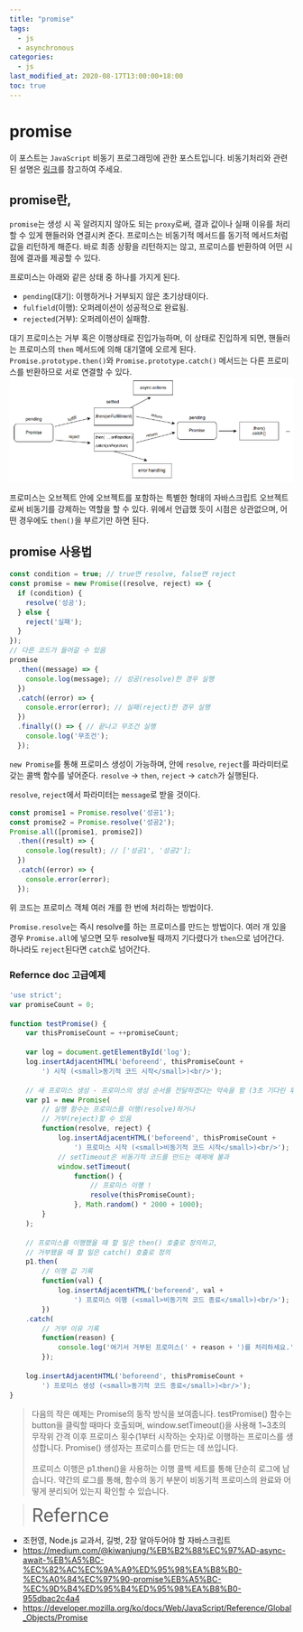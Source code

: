 ```yaml
---
title: "promise"
tags:
  - js
  - asynchronous
categories:
  - js
last_modified_at: 2020-08-17T13:00:00+18:00
toc: true
---
```


# promise
이 포스트는 `JavaScript` 비동기 프로그래밍에 관한 포스트입니다.
비동기처리와 관련된 설명은 [링크](../await_async)를 참고하여 주세요.
## promise란,
`promise`는 생성 시 꼭 알려지지 않아도 되는 `proxy`로써, 결과 값이나 실패 이유를 처리할 수 있게 핸들러와 연결시켜 준다.
프로미스는 비동기적 메서드를 동기적 메서드처럼 값을 리턴하게 해준다. 바로 최종 상황을 리턴하지는 않고, 프로미스를 반환하여 어떤 시점에 결과를 제공할 수 있다.

프로미스는 아래와 같은 상태 중 하나를 가지게 된다.
- `pending`(대기): 이행하거나 거부되지 않은 초기상태이다.
- `fulfield`(이행): 오퍼레이션이 성공적으로 완료됨.
- `rejected`(거부): 오퍼레이션이 실패함.


대기 프로미스는 거부 혹은 이행상태로 진입가능하며, 이 상태로 진입하게 되면, 핸들러는 프로미스의 `then` 메서드에 의해 대기열에 오르게 된다.
`Promise.prototype.then()`와 `Promise.prototype.catch()` 메서드는 다른 프로미스를 반환하므로 서로 연결할 수 있다.
![이미지2](/assets/images/promise-lifecycle.png)

프로미스는 오브젝트 안에 오브젝트를 포함하는 특별한 형태의 자바스크립트 오브젝트로써 비동기를 강제하는 역할을 할 수 있다.
위에서 언급했 듯이 시점은 상관없으며, 어떤 경우에도  `then()`을 부르기만 하면 된다.

## promise 사용법

```javascript
const condition = true; // true면 resolve, false면 reject
const promise = new Promise((resolve, reject) => {
  if (condition) {
    resolve('성공');
  } else {
    reject('실패');
  }
});
// 다른 코드가 들어갈 수 있음
promise
  .then((message) => {
    console.log(message); // 성공(resolve)한 경우 실행
  })
  .catch((error) => {
    console.error(error); // 실패(reject)한 경우 실행
  })
  .finally(() => { // 끝나고 무조건 실행
    console.log('무조건');
  });
```
`new Promise`를 통해 프로미스 생성이 가능하며, 안에 `resolve`, `reject`를 파라미터로 갖는 콜백 함수를 넣어준다.
`resolve` -> `then`, `reject` -> `catch`가 실행된다.

`resolve`, `reject`에서 파라미터는 `message`로 받을 것이다.

```javascript
const promise1 = Promise.resolve('성공1');
const promise2 = Promise.resolve('성공2');
Promise.all([promise1, promise2])
  .then((result) => {
    console.log(result); // ['성공1', '성공2'];
  })
  .catch((error) => {
    console.error(error);
  });

```
위 코드는 프로미스 객체 여러 개를 한 번에 처리하는 방법이다.

`Promise.resolve`는 즉시 resolve를 하는 프로미스를 만드는 방법이다. 여러 개 있을 경우 `Promise.all`에 넣으면 모두 resolve될 때까지 기다렸다가 `then`으로 넘어간다. 하나라도 `reject`된다면 `catch`로 넘어간다.



### Refernce doc 고급예제
```javascript
'use strict';
var promiseCount = 0;

function testPromise() {
    var thisPromiseCount = ++promiseCount;

    var log = document.getElementById('log');
    log.insertAdjacentHTML('beforeend', thisPromiseCount +
        ') 시작 (<small>동기적 코드 시작</small>)<br/>');

    // 새 프로미스 생성 - 프로미스의 생성 순서를 전달하겠다는 약속을 함 (3초 기다린 후)
    var p1 = new Promise(
        // 실행 함수는 프로미스를 이행(resolve)하거나
        // 거부(reject)할 수 있음
        function(resolve, reject) {
            log.insertAdjacentHTML('beforeend', thisPromiseCount +
                ') 프로미스 시작 (<small>비동기적 코드 시작</small>)<br/>');
            // setTimeout은 비동기적 코드를 만드는 예제에 불과
            window.setTimeout(
                function() {
                    // 프로미스 이행 !
                    resolve(thisPromiseCount);
                }, Math.random() * 2000 + 1000);
        }
    );

    // 프로미스를 이행했을 때 할 일은 then() 호출로 정의하고,
    // 거부됐을 때 할 일은 catch() 호출로 정의
    p1.then(
        // 이행 값 기록
        function(val) {
            log.insertAdjacentHTML('beforeend', val +
                ') 프로미스 이행 (<small>비동기적 코드 종료</small>)<br/>');
        })
    .catch(
        // 거부 이유 기록
        function(reason) {
            console.log('여기서 거부된 프로미스(' + reason + ')를 처리하세요.');
        });

    log.insertAdjacentHTML('beforeend', thisPromiseCount +
        ') 프로미스 생성 (<small>동기적 코드 종료</small>)<br/>');
}

```
>다음의 작은 예제는 Promise의 동작 방식을 보여줍니다. testPromise() 함수는 button을 클릭할 때마다 호출되며, window.setTimeout()을 사용해 1~3초의 무작위 간격 이후 프로미스 횟수(1부터 시작하는 숫자)로 이행하는 프로미스를 생성합니다. Promise() 생성자는 프로미스를 만드는 데 쓰입니다.<br><br>
프로미스 이행은 p1.then()을 사용하는 이행 콜백 세트를 통해 단순히 로그에 남습니다. 약간의 로그를 통해, 함수의 동기 부분이 비동기적 프로미스의 완료와 어떻게 분리되어 있는지 확인할 수 있습니다.

><font size="6">Refernce</font>
- 조헌영, Node.js 교과서, 길벗, 2장 알아두어야 할 자바스크립트
- https://medium.com/@kiwanjung/%EB%B2%88%EC%97%AD-async-await-%EB%A5%BC-%EC%82%AC%EC%9A%A9%ED%95%98%EA%B8%B0-%EC%A0%84%EC%97%90-promise%EB%A5%BC-%EC%9D%B4%ED%95%B4%ED%95%98%EA%B8%B0-955dbac2c4a4<br>
- https://developer.mozilla.org/ko/docs/Web/JavaScript/Reference/Global_Objects/Promise<br>
